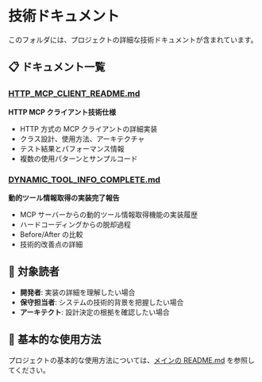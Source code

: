 # 技術ドキュメント

このフォルダには、プロジェクトの詳細な技術ドキュメントが含まれています。

## 📋 ドキュメント一覧

### [HTTP_MCP_CLIENT_README.md](HTTP_MCP_CLIENT_README.md)

**HTTP MCP クライアント技術仕様**

- HTTP 方式の MCP クライアントの詳細実装
- クラス設計、使用方法、アーキテクチャ
- テスト結果とパフォーマンス情報
- 複数の使用パターンとサンプルコード

### [DYNAMIC_TOOL_INFO_COMPLETE.md](DYNAMIC_TOOL_INFO_COMPLETE.md)

**動的ツール情報取得の実装完了報告**

- MCP サーバーからの動的ツール情報取得機能の実装履歴
- ハードコーディングからの脱却過程
- Before/After の比較
- 技術的改善点の詳細

## 🎯 対象読者

- **開発者**: 実装の詳細を理解したい場合
- **保守担当者**: システムの技術的背景を把握したい場合
- **アーキテクト**: 設計決定の根拠を確認したい場合

## 📖 基本的な使用方法

プロジェクトの基本的な使用方法については、[メインの README.md](../README.md) を参照してください。

